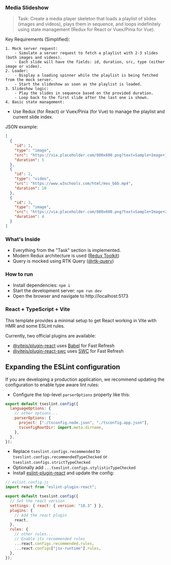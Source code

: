 ### Media Slideshow

> Task:
> Create a media player skeleton that loads a playlist of slides (images and videos), plays them in sequence, and loops indefinitely using state management (Redux for React or Vuex/Pinia for Vue).

Key Requirements (Simplified):

    1. Mock server request:
    	- Simulate a server request to fetch a playlist with 2-3 slides (both images and videos).
    	- Each slide will have the fields: id, duration, src, type (either image or video).
    2. Loader:
    	- Display a loading spinner while the playlist is being fetched from the mock server.
    	- Start the slideshow as soon as the playlist is loaded.
    3. Slideshow logic:
    	- Play the slides in sequence based on the provided duration.
    	- Loop back to the first slide after the last one is shown.
    4. Basic state management:

- Use Redux (for React) or Vuex/Pinia (for Vue) to manage the playlist and current slide index.

JSON example:

```json
[
  {
    "id": 1,
    "type": "image",
    "src": "https://via.placeholder.com/800x600.png?text=Sample+Image+1",
    "duration": 5
  },
  {
    "id": 2,
    "type": "video",
    "src": "https://www.w3schools.com/html/mov_bbb.mp4",
    "duration": 10
  },
  {
    "id": 3,
    "type": "image",
    "src": "https://via.placeholder.com/800x600.png?text=Sample+Image+2",
    "duration": 4
  }
]
```

### What's Inside

- Everything from the "Task" section is implemented.
- Modern Redux architecture is used ([Redux Toolkit](https://redux-toolkit.js.org/))
- Query is mocked using RTK Query ([@rtk-query](https://redux-toolkit.js.org/rtk-query/overview))

### How to run

- Install dependencies: `npm i`
- Start the development server: `npm run dev`
- Open the browser and navigate to http://localhost:5173

### React + TypeScript + Vite

This template provides a minimal setup to get React working in Vite with HMR and some ESLint rules.

Currently, two official plugins are available:

- [@vitejs/plugin-react](https://github.com/vitejs/vite-plugin-react/blob/main/packages/plugin-react/README.md) uses [Babel](https://babeljs.io/) for Fast Refresh
- [@vitejs/plugin-react-swc](https://github.com/vitejs/vite-plugin-react-swc) uses [SWC](https://swc.rs/) for Fast Refresh

## Expanding the ESLint configuration

If you are developing a production application, we recommend updating the configuration to enable type aware lint rules:

- Configure the top-level `parserOptions` property like this:

```js
export default tseslint.config({
  languageOptions: {
    // other options...
    parserOptions: {
      project: ["./tsconfig.node.json", "./tsconfig.app.json"],
      tsconfigRootDir: import.meta.dirname,
    },
  },
});
```

- Replace `tseslint.configs.recommended` to `tseslint.configs.recommendedTypeChecked` or `tseslint.configs.strictTypeChecked`
- Optionally add `...tseslint.configs.stylisticTypeChecked`
- Install [eslint-plugin-react](https://github.com/jsx-eslint/eslint-plugin-react) and update the config:

```js
// eslint.config.js
import react from "eslint-plugin-react";

export default tseslint.config({
  // Set the react version
  settings: { react: { version: "18.3" } },
  plugins: {
    // Add the react plugin
    react,
  },
  rules: {
    // other rules...
    // Enable its recommended rules
    ...react.configs.recommended.rules,
    ...react.configs["jsx-runtime"].rules,
  },
});
```
